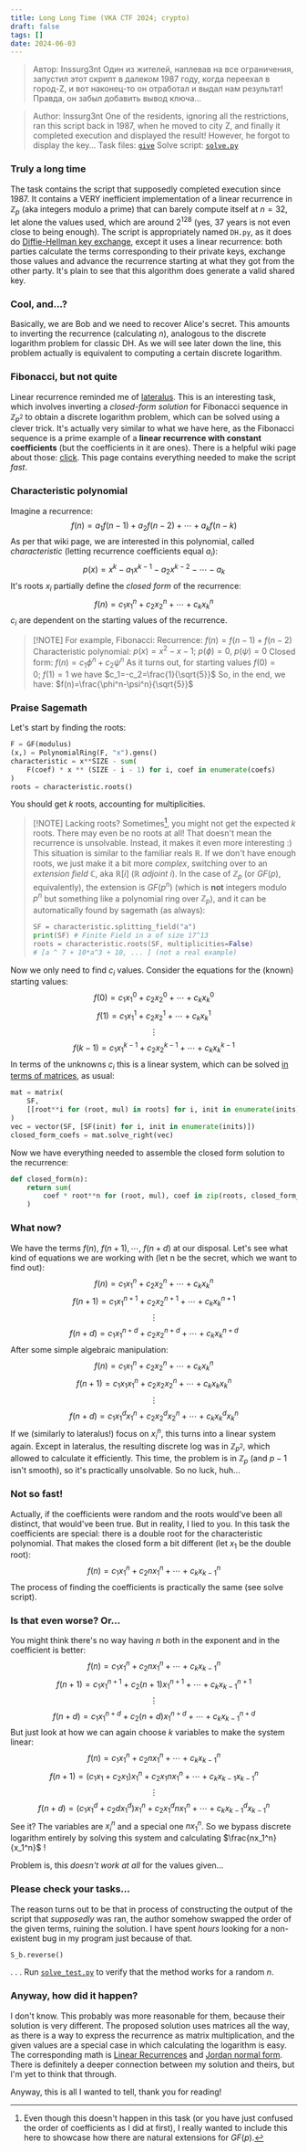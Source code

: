 ```yaml
---
title: Long Long Time (VKA CTF 2024; crypto)
draft: false
tags: []
date: 2024-06-03
---
```

> Автор: Inssurg3nt
> Один из жителей, наплевав на все ограничения, запустил этот скрипт в далеком 1987 году, когда переехал в город-Z, и вот наконец-то он отработал и выдал нам результат! Правда, он забыл добавить вывод ключа...

> Author: Inssurg3nt
> One of the residents, ignoring all the restrictions, ran this script back in 1987, when he moved to city Z, and finally it completed execution and displayed the result! However, he forgot to display the key...
Task files: [`give`](https://github.com/maximxlss/writeups/tree/v4/content/long_time/give)
Solve script: [`solve.py`](https://github.com/maximxlss/writeups/blob/v4/content/long_time/solve.py)
### Truly a long time
The task contains the script that supposedly completed execution since 1987. It contains a VERY inefficient implementation of a linear recurrence in $\mathbb{Z}_p$ (aka integers modulo a prime) that can barely compute itself at $n=32$, let alone the values used, which are around $2^{128}$ (yes, 37 years is not even close to being enough).
The script is appropriately named `DH.py`, as it does do [Diffie-Hellman key exchange](https://brilliant.org/wiki/diffie-hellman-protocol/), except it uses a linear recurrence: both parties calculate the terms corresponding to their private keys, exchange those values and advance the recurrence starting at what they got from the other party. It's plain to see that this algorithm does generate a valid shared key.
### Cool, and...?
Basically, we are Bob and we need to recover Alice's secret. This amounts to inverting the recurrence (calculating $n$), analogous to the discrete logarithm problem for classic DH. As we will see later down the line, this problem actually is equivalent to computing a certain discrete logarithm.
### Fibonacci, but not quite
Linear recurrence reminded me of [lateralus](https://github.com/C4T-BuT-S4D/ctfcup-2023-quals/tree/master/tasks/crp/lateralus). This is an interesting task, which involves inverting a _closed-form solution_ for Fibonacci sequence in $\mathbb{Z}_{p^2}$ to obtain a discrete logarithm problem, which can be solved using a clever trick. It's actually very similar to what we have here, as the Fibonacci sequence is a prime example of a **linear recurrence with constant coefficients** (but the coefficients in it are ones). There is a helpful wiki page about those: [click](https://en.wikipedia.org/wiki/Linear_recurrence_with_constant_coefficients). This page contains everything needed to make the script _fast_.
### Characteristic polynomial
Imagine a recurrence:
$$
f(n)=a_1f(n-1)+a_2f(n-2)+\cdots+a_kf(n-k)
$$
As per that wiki page, we are interested in this polynomial, called _characteristic_ (letting recurrence coefficients equal $a_i$):
$$
p(x)=x^k-a_1x^{k-1}-a_2x^{k-2}-\cdots-a_k
$$
It's roots $x_i$ partially define the _closed form_ of the recurrence:
$$
f(n)=c_1x_1^n+c_2x_2^n+\cdots+c_kx_k^n
$$
$c_i$ are dependent on the starting values of the recurrence.
> [!NOTE] For example, Fibonacci:
> Recurrence: $f(n)=f(n-1)+f(n-2)$
> Characteristic polynomial: $p(x)=x^2-x-1;\ p(\phi)=0,\ p(\psi)=0$
> Closed form: $f(n)=c_1\phi^n+c_2\psi^n$
> As it turns out, for starting values $f(0)=0;\ f(1)=1$ we have $c_1=-c_2=\frac{1}{\sqrt{5}}$
> So, in the end, we have: $f(n)=\frac{\phi^n-\psi^n}{\sqrt{5}}$
### Praise Sagemath
Let's start by finding the roots:
```Python
F = GF(modulus)
(x,) = PolynomialRing(F, "x").gens()
characteristic = x**SIZE - sum(
	F(coef) * x ** (SIZE - i - 1) for i, coef in enumerate(coefs)
)
roots = characteristic.roots()
```
You should get $k$ roots, accounting for multiplicities.
> [!NOTE] Lacking roots?
> Sometimes[^1], you might not get the expected $k$ roots. There may even be no roots at all! That doesn't mean the recurrence is unsolvable. Instead, it makes it even more interesting :)
> This situation is similar to the familiar reals $\mathbb{R}$. If we don't have enough roots, we just make it a bit more _complex_, switching over to an _extension field_ $\mathbb{C}$, aka $\mathbb{R}[i]$ ($\mathbb{R}$ _adjoint_ $i$).
> In the case of $\mathbb{Z}_p$ (or $GF(p)$, equivalently), the extension is $GF(p^n)$ (which is **not** integers modulo $p^n$ but something like a polynomial ring over $\mathbb{Z}_p$), and it can be automatically found by sagemath (as always):
> ```Python
> SF = characteristic.splitting_field("a")
> print(SF) # Finite Field in a of size 17^13
> roots = characteristic.roots(SF, multiplicities=False)
> # [a ^ 7 + 10*a^3 + 10, ... ] (not a real example)
> ```
> [^1]: Even though this doesn't happen in this task (or you have just confused the order of coefficients as I did at first), I really wanted to include this here to showcase how there are natural extensions for $GF(p)$.

Now we only need to find $c_i$ values. Consider the equations for the (known) starting values:
$$
f(0)=c_1x_1^0+c_2x_2^0+\cdots+c_kx_k^0
$$
$$
f(1)=c_1x_1^1+c_2x_2^1+\cdots+c_kx_k^1
$$
$$
\vdots
$$
$$
f(k - 1)=c_1x_1^{k - 1}+c_2x_2^{k - 1}+\cdots+c_kx_k^{k - 1}
$$
In terms of the unknowns $c_i$ this is a linear system, which can be solved [in terms of matrices](https://ask.sagemath.org/question/33574/solve-linear-system-in-gf7/), as usual:
```Python
mat = matrix(
	SF,
	[[root**i for (root, mul) in roots] for i, init in enumerate(inits)],
)
vec = vector(SF, [SF(init) for i, init in enumerate(inits)])
closed_form_coefs = mat.solve_right(vec)
```
Now we have everything needed to assemble the closed form solution to the recurrence:
```Python
def closed_form(n):
	return sum(
		coef * root**n for (root, mul), coef in zip(roots, closed_form_coefs)
	)
```
### What now?
We have the terms $f(n),\ f(n+1),\cdots,\ f(n+d)$ at our disposal. Let's see what kind of equations we are working with (let n be the secret, which we want to find out):
$$
f(n)=c_1x_1^n+c_2x_2^n+\cdots+c_kx_k^n
$$
$$
f(n+1)=c_1x_1^{n+1}+c_2x_2^{n+1}+\cdots+c_kx_k^{n+1}
$$
$$
\vdots
$$
$$
f(n+d)=c_1x_1^{n+d}+c_2x_2^{n+d}+\cdots+c_kx_k^{n+d}
$$
After some simple algebraic manipulation:
$$
f(n)=c_1x_1^n+c_2x_2^n+\cdots+c_kx_k^n
$$
$$
f(n+1)=c_1x_1x_1^n+c_2x_2x_2^n+\cdots+c_kx_kx_k^n
$$
$$
\vdots
$$
$$
f(n+d)=c_1x_1^dx_1^n+c_2x_2^dx_2^n+\cdots+c_kx_k^dx_k^n
$$
If we (similarly to lateralus!) focus on $x_i^n$, this turns into a linear system again. Except in lateralus, the resulting discrete log was in $\mathbb{Z}_{p^2}$, which allowed to calculate it efficiently.
This time, the problem is in $\mathbb{Z}_{p}$ (and $p-1$ isn't smooth), so it's practically unsolvable. So no luck, huh...
### Not so fast!
Actually, if the coefficients were random and the roots would've been all distinct, that would've been true. But in reality, I lied to you. In this task the coefficients are special: there is a double root for the characteristic polynomial. That makes the closed form a bit different (let $x_1$ be the double root):
$$
f(n)=c_1x_1^n+c_2nx_1^n+\cdots+c_kx_{k-1}^n
$$
The process of finding the coefficients is practically the same (see solve script).
### Is that even worse? Or...
You might think there's no way having $n$ both in the exponent and in the coefficient is better:
$$
f(n)=c_1x_1^n+c_2nx_1^n+\cdots+c_kx_{k-1}^n
$$
$$
f(n+1)=c_1x_1^{n+1}+c_2(n+1)x_1^{n+1}+\cdots+c_kx_{k-1}^{n+1}
$$
$$
\vdots
$$
$$
f(n+d)=c_1x_1^{n+d}+c_2(n+d)x_1^{n+d}+\cdots+c_kx_{k-1}^{n+d}
$$
But just look at how we can again choose $k$ variables to make the system linear:
$$
f(n)=c_1x_1^n+c_2nx_1^n+\cdots+c_kx_{k-1}^n
$$
$$
f(n+1)=(c_1x_1+c_2x_1)x_1^n+c_2x_1nx_1^n+\cdots+c_kx_{k-1}x_{k-1}^n
$$
$$
\vdots
$$
$$
f(n+d)=(c_1x_1^d+c_2dx_1^d)x_1^n+c_2x_1^dnx_1^n+\cdots+c_kx_{k-1}^dx_{k-1}^n
$$
See it? The variables are $x_i^n$ and a special one $nx_1^n$. So we bypass discrete logarithm entirely by solving this system and calculating $\frac{nx_1^n}{x_1^n}$ !

Problem is, this _doesn't work at all_ for the values given...
### Please check your tasks...
The reason turns out to be that in process of constructing the output of the script that _supposedly_ was ran, the author somehow swapped the order of the given terms, ruining the solution. I have spent _hours_ looking for a non-existent bug in my program just because of that.
```Python
S_b.reverse()
```
. . .
Run [`solve_test.py`](https://github.com/maximxlss/writeups/blob/v4/content/long_time/solve_test.py) to verify that the method works for a random $n$.
### Anyway, how did it happen?
I don't know. This probably was more reasonable for them, because their solution is very different. The proposed solution uses matrices all the way, as there is a way to express the recurrence as matrix multiplication, and the given values are a special case in which calculating the logarithm is easy. The corresponding math is [Linear Recurrences](https://gciruelos.com/linear-recurrences.html) and [Jordan normal form](https://en.wikipedia.org/wiki/Jordan_normal_form).
There is definitely a deeper connection between my solution and theirs, but I'm yet to think that through.

Anyway, this is all I wanted to tell, thank you for reading!